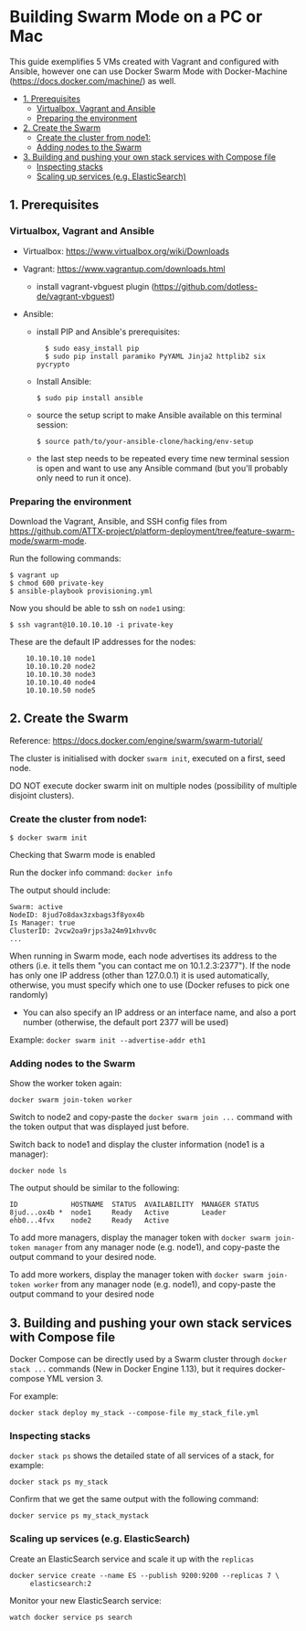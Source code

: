 # Building Swarm Mode on a PC or Mac

This guide exemplifies 5 VMs created with Vagrant and configured with Ansible, however one can use Docker Swarm Mode with Docker-Machine (https://docs.docker.com/machine/) as well.

<!-- TOC START min:1 max:3 link:true update:true -->
  - [1. Prerequisites](#1-prerequisites)
    - [Virtualbox, Vagrant and Ansible](#virtualbox-vagrant-and-ansible)
    - [Preparing the environment](#preparing-the-environment)
  - [2. Create the Swarm](#2-create-the-swarm)
    - [Create the cluster from node1:](#create-the-cluster-from-node1)
    - [Adding nodes to the Swarm](#adding-nodes-to-the-swarm)
  - [3. Building and pushing your own stack services with Compose file](#3-building-and-pushing-your-own-stack-services-with-compose-file)
    - [Inspecting stacks](#inspecting-stacks)
    - [Scaling up services (e.g. ElasticSearch)](#scaling-up-services-eg-elasticsearch)

<!-- TOC END -->

## 1. Prerequisites

### Virtualbox, Vagrant and Ansible

- Virtualbox: https://www.virtualbox.org/wiki/Downloads

- Vagrant: https://www.vagrantup.com/downloads.html
  - install vagrant-vbguest plugin (https://github.com/dotless-de/vagrant-vbguest)

- Ansible:
  - install PIP and Ansible's prerequisites:
    ```shell
      $ sudo easy_install pip
      $ sudo pip install paramiko PyYAML Jinja2 httplib2 six pycrypto
    ```

  - Install Ansible:
    ```shell
    $ sudo pip install ansible
    ```

  - source the setup script to make Ansible available on this terminal session:
    ```shell
    $ source path/to/your-ansible-clone/hacking/env-setup
    ```

  - the last step needs to be repeated every time new terminal session is open
    and want to use any Ansible command (but you'll probably only need to run
    it once).


### Preparing the environment

Download the Vagrant, Ansible, and SSH config files from
https://github.com/ATTX-project/platform-deployment/tree/feature-swarm-mode/swarm-mode.

Run the following commands:
```shell
$ vagrant up
$ chmod 600 private-key
$ ansible-playbook provisioning.yml
```
Now you should be able to ssh on `node1` using:
```shell
$ ssh vagrant@10.10.10.10 -i private-key
```
These are the default IP addresses for the nodes:
```shell
    10.10.10.10 node1
    10.10.10.20 node2
    10.10.10.30 node3
    10.10.10.40 node4
    10.10.10.50 node5
```

## 2. Create the Swarm
Reference: https://docs.docker.com/engine/swarm/swarm-tutorial/

The cluster is initialised with docker `swarm init`,  executed on a first, seed node.

DO NOT execute docker swarm init on multiple nodes (possibility of multiple disjoint clusters).

### Create the cluster from node1:

`$ docker swarm init`

Checking that Swarm mode is enabled

Run the docker info command:
`docker info`

The output should include:
```shell
Swarm: active
NodeID: 8jud7o8dax3zxbags3f8yox4b
Is Manager: true
ClusterID: 2vcw2oa9rjps3a24m91xhvv0c
...
```
When running in Swarm mode, each node advertises its address to the others (i.e. it tells them "you can contact me on 10.1.2.3:2377"). If the node has only one IP address (other than 127.0.0.1) it is used automatically, otherwise, you must specify which one to use
(Docker refuses to pick one randomly)

- You can also specify an IP address or an interface name, and also a port number
(otherwise, the default port 2377 will be used)

Example:
`docker swarm init --advertise-addr eth1`

### Adding nodes to the Swarm

Show the worker token again:

`docker swarm join-token worker`

Switch to node2 and copy-paste the `docker swarm join ...` command with the token output that was displayed just before.

Switch back to node1 and display the cluster information (node1 is a manager):

`docker node ls`

The output should be similar to the following:

```shell
ID             HOSTNAME  STATUS  AVAILABILITY  MANAGER STATUS
8jud...ox4b *  node1     Ready   Active        Leader
ehb0...4fvx    node2     Ready   Active
```

To add more managers, display the manager token with `docker swarm join-token manager` from any manager node (e.g. node1), and copy-paste the output command to your desired node.

To add more workers, display the manager token with `docker swarm join-token worker` from any manager node (e.g. node1), and copy-paste the output command to your desired node


## 3. Building and pushing your own stack services with Compose file

Docker Compose can be directly used by a Swarm cluster through `docker stack ...` commands (New in Docker Engine 1.13), but it requires docker-compose YML version 3.

For example:

`docker stack deploy my_stack --compose-file my_stack_file.yml`

### Inspecting stacks

`docker stack ps` shows the detailed state of all services of a stack, for example:

`docker stack ps my_stack`

Confirm that we get the same output with the following command:

`docker service ps my_stack_mystack`

### Scaling up services (e.g. ElasticSearch)

Create an ElasticSearch service and scale it up with the `replicas`

```shell
docker service create --name ES --publish 9200:9200 --replicas 7 \
     elasticsearch:2
```

Monitor your new ElasticSearch service:

```shell
watch docker service ps search
```
